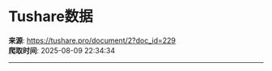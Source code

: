# Tushare数据

**来源**: https://tushare.pro/document/2?doc_id=229  
**爬取时间**: 2025-08-09 22:34:34

---


